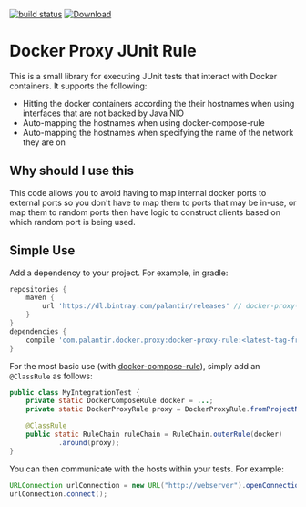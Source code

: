 [![build status](https://circleci.com/gh/palantir/docker-proxy-rule.svg?syle=shield)](https://circleci.com/gh/palantir/docker-proxy-rule) [![Download](https://api.bintray.com/packages/palantir/releases/docker-proxy-rule/images/download.svg) ](https://bintray.com/palantir/releases/docker-proxy-rule/_latestVersion)

Docker Proxy JUnit Rule
=======================

This is a small library for executing JUnit tests that interact with Docker containers. It supports the following:

 - Hitting the docker containers according the their hostnames when using interfaces that are not backed by Java NIO
 - Auto-mapping the hostnames when using docker-compose-rule
 - Auto-mapping the hostnames when specifying the name of the network they are on

Why should I use this
---------------------

This code allows you to avoid having to map internal docker ports to external ports so you don't have to map them to ports that may be in-use, or map them to random ports then have logic to construct clients based on which random port is being used.

Simple Use
----------

Add a dependency to your project. For example, in gradle:

```groovy
repositories {
    maven {
        url 'https://dl.bintray.com/palantir/releases' // docker-proxy-rule is published on bintray
    }
}
dependencies {
    compile 'com.palantir.docker.proxy:docker-proxy-rule:<latest-tag-from-bintray>'
}
```

For the most basic use (with [docker-compose-rule](palantir/docker-compose-rule)), simply add an `@ClassRule` as follows:

```java
public class MyIntegrationTest {
    private static DockerComposeRule docker = ...;
    private static DockerProxyRule proxy = DockerProxyRule.fromProjectName(docker.projectName());

    @ClassRule
    public static RuleChain ruleChain = RuleChain.outerRule(docker)
            .around(proxy);
}
```

You can then communicate with the hosts within your tests. For example:
```java
URLConnection urlConnection = new URL("http://webserver").openConnection();
urlConnection.connect();
```

